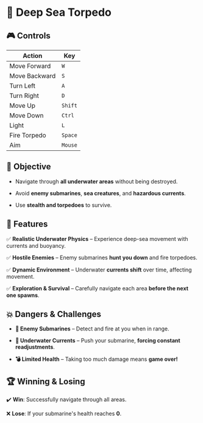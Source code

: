 # **🔱 Deep Sea Torpedo**


## **🎮 Controls**

| Action          | Key  |
|---------------|------|
| Move Forward  | `W`  |
| Move Backward | `S`  |
| Turn Left     | `A`  |
| Turn Right    | `D`  |
| Move Up       | `Shift` |
| Move Down     | `Ctrl` |
| Light         | `L` |
| Fire Torpedo  | `Space` |
| Aim           | `Mouse` |

## **🎯 Objective**

- Navigate through **all underwater areas** without being destroyed.

- Avoid **enemy submarines**, **sea creatures**, and **hazardous currents**.

- Use **stealth and torpedoes** to survive.


## **🌊 Features**

✅ **Realistic Underwater Physics** – Experience deep-sea movement with currents and buoyancy.

✅ **Hostile Enemies** – Enemy submarines **hunt you down** and fire torpedoes.

✅ **Dynamic Environment** – Underwater **currents shift** over time, affecting movement.

✅ **Exploration & Survival** – Carefully navigate each area **before the next one spawns**.


## **💥 Dangers & Challenges**

- **🔴 Enemy Submarines** – Detect and fire at you when in range.

- **🌊 Underwater Currents** – Push your submarine, **forcing constant readjustments**.

- **💣 Limited Health** – Taking too much damage means **game over!**


## **🏆 Winning & Losing**

✔️ **Win**: Successfully navigate through all areas.

❌ **Lose**: If your submarine's health reaches **0**.
